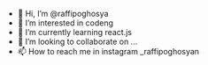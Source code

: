- 👋 Hi, I’m @raffipoghosya
- 👀 I’m interested in codeng
- 🌱 I’m currently learning react.js
- 💞️ I’m looking to collaborate on ...
- 📫 How to reach me in instagram _raffipoghosyan

<!---
raffipoghosya/raffipoghosya is a ✨ special ✨ repository because its `README.md` (this file) appears on your GitHub profile.
You can click the Preview link to take a look at your changes.
--->


